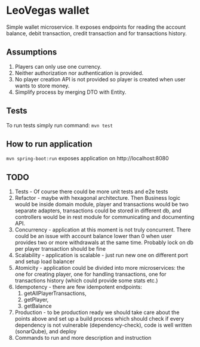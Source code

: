 # LeoVegas wallet

Simple wallet microservice. 
It exposes endpoints for reading the account balance, debit transaction, credit transaction and for transactions history.

## Assumptions
1. Players can only use one currency.
2. Neither authorization nor authentication is provided.
3. No player creation API is not provided so player is created when user wants to store money.
4. Simplify process by merging DTO with Entity.

## Tests

To run tests simply run command: `mvn test`

## How to run application
`mvn spring-boot:run` exposes application on http://localhost:8080

## TODO
1. Tests - Of course there could be more unit tests and e2e tests
2. Refactor - maybe with hexagonal architecture. Then Business logic would be inside domain module, 
player and transactions would be two separate adapters, transactions could be stored in different db, 
and controllers would be in rest module for communicating and documenting API.
3. Concurrency - application at this moment is not truly concurrent. 
There could be an issue with account balance lower than 0 
when user provides two or more withdrawals at the same time. 
Probably lock on db per player transaction should be fine
4. Scalability - application is scalable - just run new one on different port and setup load balancer
5. Atomicity - application could be divided into more microservices: the one for creating player, 
one for handling transactions, one for transactions history (which could provide some stats etc.) 
6. Idempotency - there are few idempotent endpoints: 
   1. getAllPlayerTransactions, 
   2. getPlayer, 
   3. getBalance
7. Production - to be production ready we should take care about the points above and set up a build process which 
should check if every dependency is not vulnerable (dependency-check), code is well written (sonarQube), and deploy
8. Commands to run and more description and instruction
